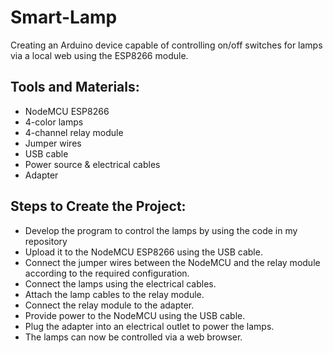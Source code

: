 # Smart-Lamp

Creating an Arduino device capable of controlling on/off switches for lamps via a local web using the ESP8266 module.

## Tools and Materials:
- NodeMCU ESP8266
- 4-color lamps
- 4-channel relay module
- Jumper wires
- USB cable
- Power source & electrical cables
- Adapter
  
## Steps to Create the Project:
- Develop the program to control the lamps by using the code in my repository
- Upload it to the NodeMCU ESP8266 using the USB cable.
- Connect the jumper wires between the NodeMCU and the relay module according to the required configuration.
- Connect the lamps using the electrical cables.
- Attach the lamp cables to the relay module.
- Connect the relay module to the adapter.
- Provide power to the NodeMCU using the USB cable.
- Plug the adapter into an electrical outlet to power the lamps.
- The lamps can now be controlled via a web browser.
